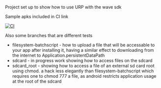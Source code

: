 
Project set up to show how to use URP with the wave sdk

Sample apks included in CI link

[![CI](https://github.com/hardcoded2/URP-Example/actions/workflows/ci.yml/badge.svg)](https://github.com/hardcoded2/URP-Example/actions/workflows/ci.yml)

Also some branches that are different tests
* filesystem-batchscript - how to upload a file that will be accessable to your app after installing it, having a similar effect to downloading from the internet to Application.persistentDataPath
* sdcard - in progress work showing how to access files on the sdcard
* sdcard_root - showing how to access a file of an external sd card root using chmod. a hack less elegantly than filesystem-batchscript which requires one to chmod 777 a file, as android restricts application usage at the root of the sdcard


